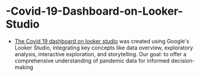 # -Covid-19-Dashboard-on-Looker-Studio

- [The Covid 19 dashboard on looker studio]([https://app.powerbi.com/view?r=eyJrIjoiNmMxYzM5MzUtNjBjYi00ZTEyLThjZDQtYzM0YmRmZTJhM2EzIiwidCI6ImU4Y2YyNjM5LTFmOTgtNGJiNC1iZDg5LWFiZDE0OTI4OTM3ZiJ9](https://lookerstudio.google.com/u/0/reporting/faf88c4c-ff00-4e52-90df-43aab7fcfb13/page/WkCkD)) was created using Google's Looker Studio, integrating key concepts like data overview, exploratory analysis, interactive exploration, and storytelling. Our goal: to offer a comprehensive understanding of pandemic data for informed decision-making
